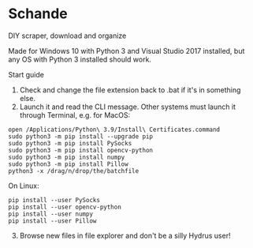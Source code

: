 # Schande
DIY scraper, download and organize

Made for Windows 10 with Python 3 and Visual Studio 2017 installed, but any OS with Python 3 installed should work.

Start guide
1. Check and change the file extension back to .bat if it's in something else.
2. Launch it and read the CLI message. Other systems must launch it through Terminal, e.g. for MacOS:
```
open /Applications/Python\ 3.9/Install\ Certificates.command
sudo python3 -m pip install --upgrade pip
sudo python3 -m pip install PySocks
sudo python3 -m pip install opencv-python
sudo python3 -m pip install numpy
sudo python3 -m pip install Pillow
python3 -x /drag/n/drop/the/batchfile
```

On Linux:
```
pip install --user PySocks
pip install --user opencv-python
pip install --user numpy
pip install --user Pillow
```

3. Browse new files in file explorer and don't be a silly Hydrus user!
